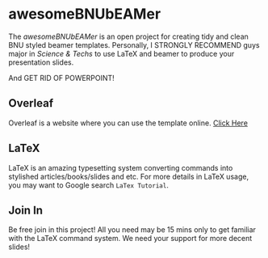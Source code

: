 # awesomeBNUbEAMer

The *awesomeBNUbEAMer* is an open project for creating tidy and clean BNU styled beamer templates. 
Personally, I STRONGLY RECOMMEND guys major in *Science & Techs* to use LaTeX and beamer to produce your presentation slides.

And GET RID OF POWERPOINT!

## Overleaf

Overleaf is a website where you can use the template online. [Click Here](https://www.overleaf.com/latex/templates/beijing-normal-university-beamer/sdxybqgmngcv)

## LaTeX 

LaTeX is an amazing typesetting system converting commands into stylished articles/books/slides and etc. 
For more details in LaTeX usage, you may want to Google search `LaTex Tutorial`.

## Join In

Be free join in this project! All you need may be 15 mins only to get familiar with the LaTeX command system.
We need your support for more decent slides!
